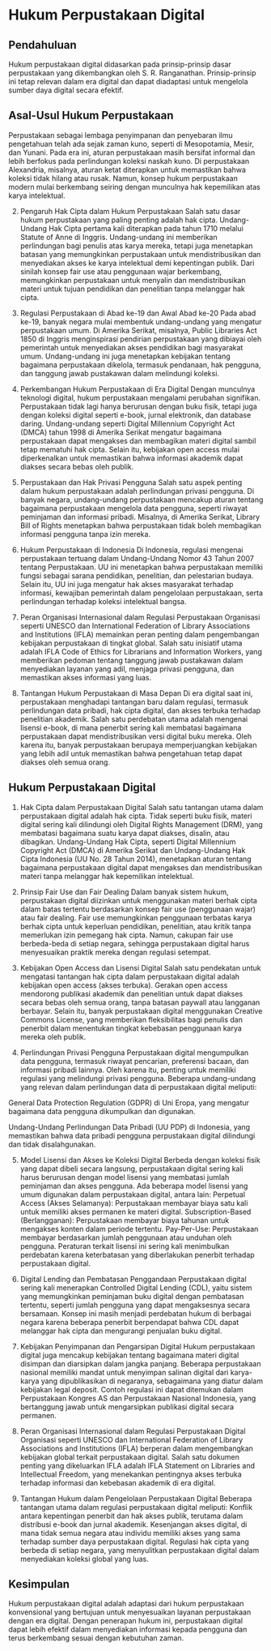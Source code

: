 # Hukum Perpustakaan Digital

## Pendahuluan
Hukum perpustakaan digital didasarkan pada prinsip-prinsip dasar perpustakaan yang dikembangkan oleh S. R. Ranganathan. Prinsip-prinsip ini tetap relevan dalam era digital dan dapat diadaptasi untuk mengelola sumber daya digital secara efektif.

## Asal-Usul Hukum Perpustakaan
Perpustakaan sebagai lembaga penyimpanan dan penyebaran ilmu pengetahuan telah ada sejak zaman kuno, seperti di Mesopotamia, Mesir, dan Yunani. Pada era ini, aturan perpustakaan masih bersifat informal dan lebih berfokus pada perlindungan koleksi naskah kuno. Di perpustakaan Alexandria, misalnya, aturan ketat diterapkan untuk memastikan bahwa koleksi tidak hilang atau rusak. Namun, konsep hukum perpustakaan modern mulai berkembang seiring dengan munculnya hak kepemilikan atas karya intelektual.

2. Pengaruh Hak Cipta dalam Hukum Perpustakaan
Salah satu dasar hukum perpustakaan yang paling penting adalah hak cipta. Undang-Undang Hak Cipta pertama kali diterapkan pada tahun 1710 melalui Statute of Anne di Inggris. Undang-undang ini memberikan perlindungan bagi penulis atas karya mereka, tetapi juga menetapkan batasan yang memungkinkan perpustakaan untuk mendistribusikan dan menyediakan akses ke karya intelektual demi kepentingan publik. Dari sinilah konsep fair use atau penggunaan wajar berkembang, memungkinkan perpustakaan untuk menyalin dan mendistribusikan materi untuk tujuan pendidikan dan penelitian tanpa melanggar hak cipta.

3. Regulasi Perpustakaan di Abad ke-19 dan Awal Abad ke-20
Pada abad ke-19, banyak negara mulai membentuk undang-undang yang mengatur perpustakaan umum. Di Amerika Serikat, misalnya, Public Libraries Act 1850 di Inggris menginspirasi pendirian perpustakaan yang dibiayai oleh pemerintah untuk menyediakan akses pendidikan bagi masyarakat umum. Undang-undang ini juga menetapkan kebijakan tentang bagaimana perpustakaan dikelola, termasuk pendanaan, hak pengguna, dan tanggung jawab pustakawan dalam melindungi koleksi.

4. Perkembangan Hukum Perpustakaan di Era Digital
Dengan munculnya teknologi digital, hukum perpustakaan mengalami perubahan signifikan. Perpustakaan tidak lagi hanya berurusan dengan buku fisik, tetapi juga dengan koleksi digital seperti e-book, jurnal elektronik, dan database daring. Undang-undang seperti Digital Millennium Copyright Act (DMCA) tahun 1998 di Amerika Serikat mengatur bagaimana perpustakaan dapat mengakses dan membagikan materi digital sambil tetap mematuhi hak cipta. Selain itu, kebijakan open access mulai diperkenalkan untuk memastikan bahwa informasi akademik dapat diakses secara bebas oleh publik.

5. Perpustakaan dan Hak Privasi Pengguna
Salah satu aspek penting dalam hukum perpustakaan adalah perlindungan privasi pengguna. Di banyak negara, undang-undang perpustakaan mencakup aturan tentang bagaimana perpustakaan mengelola data pengguna, seperti riwayat peminjaman dan informasi pribadi. Misalnya, di Amerika Serikat, Library Bill of Rights menetapkan bahwa perpustakaan tidak boleh membagikan informasi pengguna tanpa izin mereka.

6. Hukum Perpustakaan di Indonesia
Di Indonesia, regulasi mengenai perpustakaan tertuang dalam Undang-Undang Nomor 43 Tahun 2007 tentang Perpustakaan. UU ini menetapkan bahwa perpustakaan memiliki fungsi sebagai sarana pendidikan, penelitian, dan pelestarian budaya. Selain itu, UU ini juga mengatur hak akses masyarakat terhadap informasi, kewajiban pemerintah dalam pengelolaan perpustakaan, serta perlindungan terhadap koleksi intelektual bangsa.

7. Peran Organisasi Internasional dalam Regulasi Perpustakaan
Organisasi seperti UNESCO dan International Federation of Library Associations and Institutions (IFLA) memainkan peran penting dalam pengembangan kebijakan perpustakaan di tingkat global. Salah satu inisiatif utama adalah IFLA Code of Ethics for Librarians and Information Workers, yang memberikan pedoman tentang tanggung jawab pustakawan dalam menyediakan layanan yang adil, menjaga privasi pengguna, dan memastikan akses informasi yang luas.

8. Tantangan Hukum Perpustakaan di Masa Depan
Di era digital saat ini, perpustakaan menghadapi tantangan baru dalam regulasi, termasuk perlindungan data pribadi, hak cipta digital, dan akses terbuka terhadap penelitian akademik. Salah satu perdebatan utama adalah mengenai lisensi e-book, di mana penerbit sering kali membatasi bagaimana perpustakaan dapat mendistribusikan versi digital buku mereka. Oleh karena itu, banyak perpustakaan berupaya memperjuangkan kebijakan yang lebih adil untuk memastikan bahwa pengetahuan tetap dapat diakses oleh semua orang.

## Hukum Perpustakaan Digital
1. Hak Cipta dalam Perpustakaan Digital
Salah satu tantangan utama dalam perpustakaan digital adalah hak cipta. Tidak seperti buku fisik, materi digital sering kali dilindungi oleh Digital Rights Management (DRM), yang membatasi bagaimana suatu karya dapat diakses, disalin, atau dibagikan. Undang-Undang Hak Cipta, seperti Digital Millennium Copyright Act (DMCA) di Amerika Serikat dan Undang-Undang Hak Cipta Indonesia (UU No. 28 Tahun 2014), menetapkan aturan tentang bagaimana perpustakaan digital dapat mengakses dan mendistribusikan materi tanpa melanggar hak kepemilikan intelektual.

2. Prinsip Fair Use dan Fair Dealing
Dalam banyak sistem hukum, perpustakaan digital diizinkan untuk menggunakan materi berhak cipta dalam batas tertentu berdasarkan konsep fair use (penggunaan wajar) atau fair dealing. Fair use memungkinkan penggunaan terbatas karya berhak cipta untuk keperluan pendidikan, penelitian, atau kritik tanpa memerlukan izin pemegang hak cipta. Namun, cakupan fair use berbeda-beda di setiap negara, sehingga perpustakaan digital harus menyesuaikan praktik mereka dengan regulasi setempat.

3. Kebijakan Open Access dan Lisensi Digital
Salah satu pendekatan untuk mengatasi tantangan hak cipta dalam perpustakaan digital adalah kebijakan open access (akses terbuka). Gerakan open access mendorong publikasi akademik dan penelitian untuk dapat diakses secara bebas oleh semua orang, tanpa batasan paywall atau langganan berbayar. Selain itu, banyak perpustakaan digital menggunakan Creative Commons License, yang memberikan fleksibilitas bagi penulis dan penerbit dalam menentukan tingkat kebebasan penggunaan karya mereka oleh publik.

4. Perlindungan Privasi Pengguna
Perpustakaan digital mengumpulkan data pengguna, termasuk riwayat pencarian, preferensi bacaan, dan informasi pribadi lainnya. Oleh karena itu, penting untuk memiliki regulasi yang melindungi privasi pengguna. Beberapa undang-undang yang relevan dalam perlindungan data di perpustakaan digital meliputi:

General Data Protection Regulation (GDPR) di Uni Eropa, yang mengatur bagaimana data pengguna dikumpulkan dan digunakan.

Undang-Undang Perlindungan Data Pribadi (UU PDP) di Indonesia, yang memastikan bahwa data pribadi pengguna perpustakaan digital dilindungi dan tidak disalahgunakan.

5. Model Lisensi dan Akses ke Koleksi Digital
Berbeda dengan koleksi fisik yang dapat dibeli secara langsung, perpustakaan digital sering kali harus berurusan dengan model lisensi yang membatasi jumlah peminjaman dan akses pengguna. Ada beberapa model lisensi yang umum digunakan dalam perpustakaan digital, antara lain:
Perpetual Access (Akses Selamanya): Perpustakaan membayar biaya satu kali untuk memiliki akses permanen ke materi digital.
Subscription-Based (Berlangganan): Perpustakaan membayar biaya tahunan untuk mengakses konten dalam periode tertentu.
Pay-Per-Use: Perpustakaan membayar berdasarkan jumlah penggunaan atau unduhan oleh pengguna.
Peraturan terkait lisensi ini sering kali menimbulkan perdebatan karena keterbatasan yang diberlakukan penerbit terhadap perpustakaan digital.

6. Digital Lending dan Pembatasan Penggandaan
Perpustakaan digital sering kali menerapkan Controlled Digital Lending (CDL), yaitu sistem yang memungkinkan peminjaman buku digital dengan pembatasan tertentu, seperti jumlah pengguna yang dapat mengaksesnya secara bersamaan. Konsep ini masih menjadi perdebatan hukum di berbagai negara karena beberapa penerbit berpendapat bahwa CDL dapat melanggar hak cipta dan mengurangi penjualan buku digital.

7. Kebijakan Penyimpanan dan Pengarsipan Digital
Hukum perpustakaan digital juga mencakup kebijakan tentang bagaimana materi digital disimpan dan diarsipkan dalam jangka panjang. Beberapa perpustakaan nasional memiliki mandat untuk menyimpan salinan digital dari karya-karya yang dipublikasikan di negaranya, sebagaimana yang diatur dalam kebijakan legal deposit. Contoh regulasi ini dapat ditemukan dalam Perpustakaan Kongres AS dan Perpustakaan Nasional Indonesia, yang bertanggung jawab untuk mengarsipkan publikasi digital secara permanen.

8. Peran Organisasi Internasional dalam Regulasi Perpustakaan Digital
Organisasi seperti UNESCO dan International Federation of Library Associations and Institutions (IFLA) berperan dalam mengembangkan kebijakan global terkait perpustakaan digital. Salah satu dokumen penting yang dikeluarkan IFLA adalah IFLA Statement on Libraries and Intellectual Freedom, yang menekankan pentingnya akses terbuka terhadap informasi dan kebebasan akademik di era digital.

9. Tantangan Hukum dalam Pengelolaan Perpustakaan Digital
Beberapa tantangan utama dalam regulasi perpustakaan digital meliputi:
Konflik antara kepentingan penerbit dan hak akses publik, terutama dalam distribusi e-book dan jurnal akademik.
Kesenjangan akses digital, di mana tidak semua negara atau individu memiliki akses yang sama terhadap sumber daya perpustakaan digital.
Regulasi hak cipta yang berbeda di setiap negara, yang menyulitkan perpustakaan digital dalam menyediakan koleksi global yang luas.

## Kesimpulan
Hukum perpustakaan digital adalah adaptasi dari hukum perpustakaan konvensional yang bertujuan untuk menyesuaikan layanan perpustakaan dengan era digital. Dengan penerapan hukum ini, perpustakaan digital dapat lebih efektif dalam menyediakan informasi kepada pengguna dan terus berkembang sesuai dengan kebutuhan zaman.
